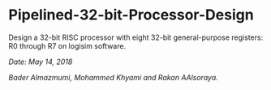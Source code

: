 # Pipelined-32-bit-Processor-Design
Design a 32-bit RISC processor with eight 32-bit general-purpose registers: R0 through R7 on logisim software.

_Date: May 14, 2018_

_Bader Almazmumi, Mohammed Khyami and Rakan AAlsoraya._
